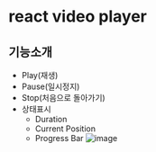 # react video player
## 기능소개
- Play(재생)
- Pause(일시정지)
- Stop(처음으로 돌아가기)
- 상태표시
    - Duration
    - Current Position
    - Progress Bar
![image](https://user-images.githubusercontent.com/24298382/210733068-71669a9a-f035-4a20-a623-7311068e5214.png)
